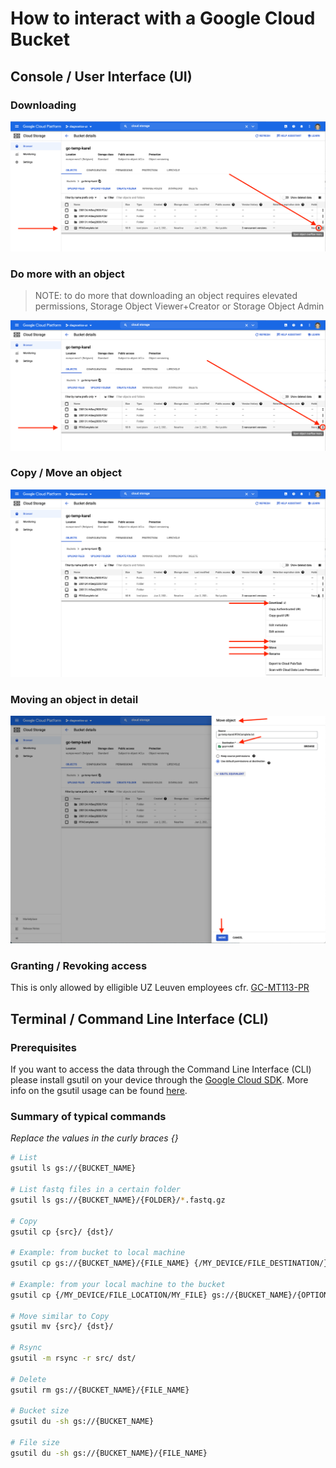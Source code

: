# How to interact with a Google Cloud Bucket

## Console / User Interface (UI)

### Downloading

![download](/docs/assets/imgs/bucket_interaction_imgs/download.png)

### Do more with an object

> NOTE: to do more that downloading an object requires elevated permissions, Storage Object Viewer+Creator or Storage Object Admin

![do_more](/docs/assets/imgs/bucket_interaction_imgs/do_more.png)

### Copy / Move an object

![copy_move](/docs/assets/imgs/bucket_interaction_imgs/copy_move.png)

### Moving an object in detail

![move_detail](/docs/assets/imgs/bucket_interaction_imgs/move_detail.png)

### Granting / Revoking access

This is only allowed by elligible UZ Leuven employees cfr. [GC-MT113-PR](https://wiki.uz.kuleuven.ac.be/x/9wx9Fg)

## Terminal / Command Line Interface (CLI)

### Prerequisites

If you want to access the data through the Command Line Interface (CLI) please install gsutil on your device through the [Google Cloud SDK](https://cloud.google.com/sdk/docs/#mac). More info on the gsutil usage can be found [here](https://cloud.google.com/storage/docs/gsutil).

### Summary of typical commands

_Replace the values in the curly braces {}_

```sh
# List
gsutil ls gs://{BUCKET_NAME}

# List fastq files in a certain folder
gsutil ls gs://{BUCKET_NAME}/{FOLDER}/*.fastq.gz

# Copy
gsutil cp {src}/ {dst}/

# Example: from bucket to local machine
gsutil cp gs://{BUCKET_NAME}/{FILE_NAME} {/MY_DEVICE/FILE_DESTINATION/}

# Example: from your local machine to the bucket
gsutil cp {/MY_DEVICE/FILE_LOCATION/MY_FILE} gs://{BUCKET_NAME}/{OPTIONAL_BUCKET_FOLDER}

# Move similar to Copy
gsutil mv {src}/ {dst}/

# Rsync
gsutil -m rsync -r src/ dst/

# Delete
gsutil rm gs://{BUCKET_NAME}/{FILE_NAME}

# Bucket size
gsutil du -sh gs://{BUCKET_NAME}

# File size
gsutil du -sh gs://{BUCKET_NAME}/{FILE_NAME}
```
